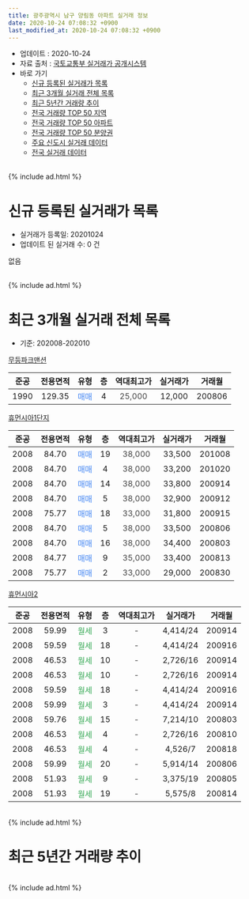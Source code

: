 ```yaml
---
title: 광주광역시 남구 양림동 아파트 실거래 정보
date: 2020-10-24 07:08:32 +0900
last_modified_at: 2020-10-24 07:08:32 +0900
---
```


* 업데이트 : 2020-10-24
* 자료 출처 : [국토교통부 실거래가 공개시스템](http://rt.molit.go.kr)
* 바로 가기
    * [신규 등록된 실거래가 목록](#신규-등록된-실거래가-목록)
    * [최근 3개월 실거래 전체 목록](#최근-3개월-실거래-전체-목록)
    * [최근 5년간 거래량 추이](#최근-5년간-거래량-추이)
    * [전국 거래량 TOP 50 지역](https://inasie.github.io/apt-trade-info/최근-3개월-전국에서-가장-거래가-많이-발생한-지역)
    * [전국 거래량 TOP 50 아파트](https://inasie.github.io/apt-trade-info/최근-3개월-전국에서-가장-거래가-많이-발생한-아파트)
    * [전국 거래량 TOP 50 분양권](https://inasie.github.io/apt-trade-info/최근-3개월-전국에서-가장-거래가-많이-발생한-분양권)
    * [주요 신도시 실거래 데이터](https://inasie.github.io/apt-trade-info/주요-신도시)
    * [전국 실거래 데이터](https://inasie.github.io/apt-trade-info/전국)
<br>
{% include ad.html %}
<br>

# 신규 등록된 실거래가 목록
* 실거래가 등록일: 20201024
* 업데이트 된 실거래 수: 0 건

없음

<br>
{% include ad.html %}
<br>

# 최근 3개월 실거래 전체 목록
* 기준: 202008-202010


[무등파크맨션](https://search.naver.com/search.naver?query=%EA%B4%91%EC%A3%BC%EA%B4%91%EC%97%AD%EC%8B%9C+%EB%82%A8%EA%B5%AC+%EC%96%91%EB%A6%BC%EB%8F%99+%EB%AC%B4%EB%93%B1%ED%8C%8C%ED%81%AC%EB%A7%A8%EC%85%98)

|준공|전용면적|유형|층|역대최고가|실거래가|거래월|
|:---:|:---:|:---:|:---:|:---:|:---:|:---:|
|1990|129.35|<span style="color:#4285f3">매매</span>|4|<span style="color:#444444">25,000</span>|12,000|200806|

[휴먼시아1단지](https://search.naver.com/search.naver?query=%EA%B4%91%EC%A3%BC%EA%B4%91%EC%97%AD%EC%8B%9C+%EB%82%A8%EA%B5%AC+%EC%96%91%EB%A6%BC%EB%8F%99+%ED%9C%B4%EB%A8%BC%EC%8B%9C%EC%95%841%EB%8B%A8%EC%A7%80)

|준공|전용면적|유형|층|역대최고가|실거래가|거래월|
|:---:|:---:|:---:|:---:|:---:|:---:|:---:|
|2008|84.70|<span style="color:#4285f3">매매</span>|19|<span style="color:#444444">38,000</span>|33,500|201008|
|2008|84.70|<span style="color:#4285f3">매매</span>|4|<span style="color:#444444">38,000</span>|33,200|201020|
|2008|84.70|<span style="color:#4285f3">매매</span>|14|<span style="color:#444444">38,000</span>|33,800|200914|
|2008|84.70|<span style="color:#4285f3">매매</span>|5|<span style="color:#444444">38,000</span>|32,900|200912|
|2008|75.77|<span style="color:#4285f3">매매</span>|18|<span style="color:#444444">33,000</span>|31,800|200915|
|2008|84.70|<span style="color:#4285f3">매매</span>|5|<span style="color:#444444">38,000</span>|33,500|200806|
|2008|84.70|<span style="color:#4285f3">매매</span>|16|<span style="color:#444444">38,000</span>|34,400|200803|
|2008|84.77|<span style="color:#4285f3">매매</span>|9|<span style="color:#444444">35,000</span>|33,400|200813|
|2008|75.77|<span style="color:#4285f3">매매</span>|2|<span style="color:#444444">33,000</span>|29,000|200830|

[휴먼시아2](https://search.naver.com/search.naver?query=%EA%B4%91%EC%A3%BC%EA%B4%91%EC%97%AD%EC%8B%9C+%EB%82%A8%EA%B5%AC+%EC%96%91%EB%A6%BC%EB%8F%99+%ED%9C%B4%EB%A8%BC%EC%8B%9C%EC%95%842)

|준공|전용면적|유형|층|역대최고가|실거래가|거래월|
|:---:|:---:|:---:|:---:|:---:|:---:|:---:|
|2008|59.99|<span style="color:#34a853">월세</span>|3|<span style="color:#444444">-</span>|4,414/24|200914|
|2008|59.59|<span style="color:#34a853">월세</span>|18|<span style="color:#444444">-</span>|4,414/24|200916|
|2008|46.53|<span style="color:#34a853">월세</span>|10|<span style="color:#444444">-</span>|2,726/16|200914|
|2008|46.53|<span style="color:#34a853">월세</span>|10|<span style="color:#444444">-</span>|2,726/16|200914|
|2008|59.59|<span style="color:#34a853">월세</span>|18|<span style="color:#444444">-</span>|4,414/24|200916|
|2008|59.99|<span style="color:#34a853">월세</span>|3|<span style="color:#444444">-</span>|4,414/24|200914|
|2008|59.76|<span style="color:#34a853">월세</span>|15|<span style="color:#444444">-</span>|7,214/10|200803|
|2008|46.53|<span style="color:#34a853">월세</span>|4|<span style="color:#444444">-</span>|2,726/16|200810|
|2008|46.53|<span style="color:#34a853">월세</span>|4|<span style="color:#444444">-</span>|4,526/7|200818|
|2008|59.99|<span style="color:#34a853">월세</span>|20|<span style="color:#444444">-</span>|5,914/14|200806|
|2008|51.93|<span style="color:#34a853">월세</span>|9|<span style="color:#444444">-</span>|3,375/19|200805|
|2008|51.93|<span style="color:#34a853">월세</span>|19|<span style="color:#444444">-</span>|5,575/8|200814|


<br>
{% include ad.html %}
<br>

# 최근 5년간 거래량 추이


<div style="width:100%;">
    <canvas id="deal_progress" height="200"></canvas>
</div>

<script>
new Chart(document.getElementById("deal_progress"), {
    type: 'line',
    data: {
        labels: ['201510','201511','201512','201601','201602','201603','201604','201605','201606','201607','201608','201609','201610','201611','201612','201701','201702','201703','201704','201705','201706','201707','201708','201709','201710','201711','201712','201801','201802','201803','201804','201805','201806','201807','201808','201809','201810','201811','201812','201901','201902','201903','201904','201905','201906','201907','201908','201909','201910','201911','201912','202001','202002','202003','202004','202005','202006','202007','202008','202009','202010'],
        datasets: [{
            label: '매매',
            pointRadius: 1,
            data: [4, 4, 1, 6, 4, 9, 2, 3, 3, 5, 4, 8, 10, 6, 4, 5, 7, 6, 5, 11, 2, 3, 6, 6, 6, 4, 3, 5, 5, 8, 3, 3, 2, 4, 5, 4, 5, 1, 3, 3, 2, 3, 6, 9, 5, 1, 2, 4, 9, 3, 3, 6, 7, 3, 5, 2, 7, 3, 5, 3, 2],
            borderColor: "rgba(255, 201, 14, 1)",
            backgroundColor: "rgba(255, 201, 14, 0.5)",
            fill: false,
            lineTension: 0
        },{
            label: '전월세',
            pointRadius: 1,
            data: [4, 2, 3, 4, 8, 4, 5, 0, 6, 17, 8, 1, 2, 4, 6, 7, 4, 8, 2, 6, 9, 1, 2, 3, 2, 2, 1, 2, 1, 3, 4, 1, 1, 20, 6, 4, 2, 7, 5, 3, 7, 7, 1, 4, 2, 7, 7, 2, 7, 1, 8, 3, 6, 4, 4, 2, 2, 8, 6, 6, 0],
            borderColor: "rgba(0, 141, 185, 1)",
            backgroundColor: "rgba(0, 141, 185, 0.5)",
            fill: false,
            lineTension: 0
        }
        ]
    },
    options: {
        responsive: true,
        title: {
            display: false
        },
        tooltips: {
            mode: 'index',
            intersect: false
        },
        hover: {
            mode: 'nearest',
            intersect: true
        },
        scales: {
            xAxes: [{
                display: true,
                scaleLabel: {
                    display: true,
                    labelString: '년/월'
                }
            }],
            yAxes: [{
                display: true,
                ticks: {
                    suggestedMin: 0,
                },
                scaleLabel: {
                    display: true,
                    labelString: '실거래 수'
                }
            }]
        }
    }
});

</script>


<br>
{% include ad.html %}
<br>

